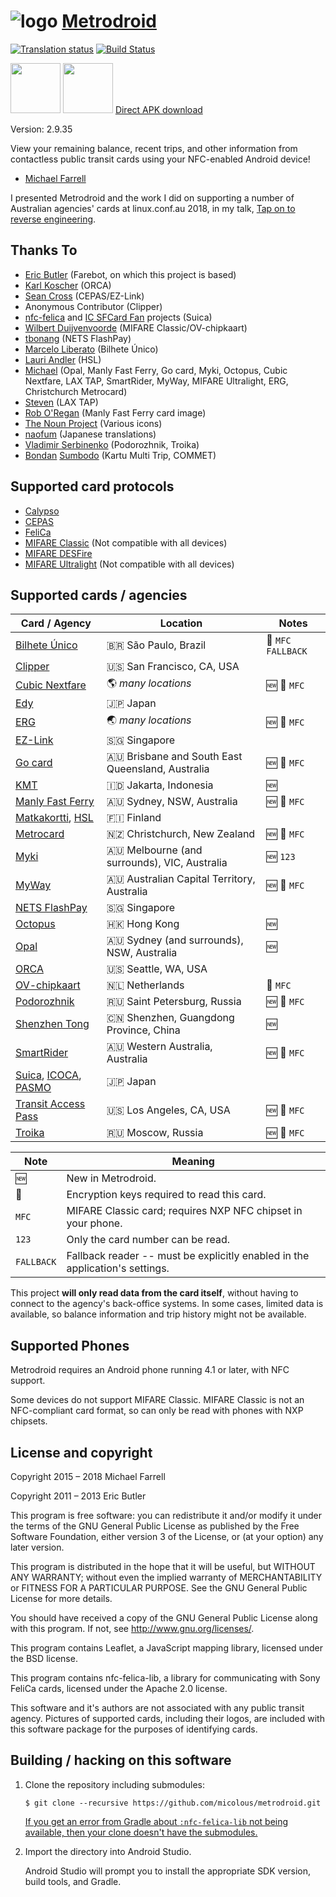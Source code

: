 # ![logo](https://github.com/micolous/metrodroid/raw/master/src/main/res/mipmap-hdpi/ic_launcher.png) [Metrodroid](https://github.com/micolous/metrodroid)

[![Translation status](https://hosted.weblate.org/widgets/metrodroid/-/svg-badge.svg)][22] [![Build Status](https://travis-ci.org/micolous/metrodroid.svg?branch=master)](https://travis-ci.org/micolous/metrodroid)

<a href="https://f-droid.org/repository/browse/?fdid=au.id.micolous.farebot" target="_blank">
<img src="https://f-droid.org/badge/get-it-on.png" height="80"/></a>
<a href="https://play.google.com/store/apps/details?id=au.id.micolous.farebot" target="_blank">
<img src="https://play.google.com/intl/en_us/badges/images/generic/en-play-badge.png" height="80"/></a>
<a href="https://github.com/micolous/metrodroid/releases">Direct APK download</a>

Version: 2.9.35

View your remaining balance, recent trips, and other information from contactless public transit
cards using your NFC-enabled Android device!

* [Michael Farrell](https://github.com/micolous)

I presented Metrodroid and the work I did on supporting a number of Australian agencies' cards at
linux.conf.au 2018, in my talk, [Tap on to reverse engineering](https://youtu.be/qVvNdfKRw7M).

## Thanks To

* [Eric Butler][5] (Farebot, on which this project is based)
* [Karl Koscher][3] (ORCA)
* [Sean Cross][4] (CEPAS/EZ-Link)
* Anonymous Contributor (Clipper)
* [nfc-felica][13] and [IC SFCard Fan][14] projects (Suica)
* [Wilbert Duijvenvoorde](https://github.com/wandcode) (MIFARE Classic/OV-chipkaart)
* [tbonang](https://github.com/tbonang) (NETS FlashPay)
* [Marcelo Liberato](https://github.com/mliberato) (Bilhete Único)
* [Lauri Andler](https://github.com/landler/) (HSL)
* [Michael](https://github.com/micolous/) (Opal, Manly Fast Ferry, Go card, Myki, Octopus, Cubic Nextfare, LAX TAP, SmartRider, MyWay, MIFARE Ultralight, ERG, Christchurch Metrocard)
* [Steven](https://github.com/steets250) (LAX TAP)
* [Rob O'Regan](http://www.robx1.net/nswtkt/private/manlyff/manlyff.htm) (Manly Fast Ferry card image)
* [The Noun Project][15] (Various icons)
* [naofum](https://github.com/naofum) (Japanese translations)
* [Vladimir Serbinenko](https://github.com/phcoder) (Podorozhnik, Troika)
* [Bondan](https://github.com/sybond) [Sumbodo](http://sybond.web.id) (Kartu Multi Trip, COMMET)

## Supported card protocols

* [Calypso][36]
* [CEPAS][2]
* [FeliCa][8]
* [MIFARE Classic][23] (Not compatible with all devices)
* [MIFARE DESFire][6]
* [MIFARE Ultralight][24] (Not compatible with all devices)

## Supported cards / agencies

Card / Agency | Location | Notes
------------- | -------- | -----
[Bilhete Único][30] | :brazil: São Paulo, Brazil | :closed_lock_with_key: `MFC` `FALLBACK`
[Clipper][1] | :us: San Francisco, CA, USA | 
[Cubic Nextfare][33] | :earth_americas: _many locations_ | :new: :closed_lock_with_key: `MFC`
[Edy][12] | :jp: Japan
[ERG][35] | :earth_asia: _many locations_ | :new: :closed_lock_with_key: `MFC`
[EZ-Link][7] | :singapore: Singapore |
[Go card][20] | :australia: Brisbane and South East Queensland, Australia | :new: :closed_lock_with_key: `MFC`
[KMT][39] | :indonesia: Jakarta, Indonesia | :new:
[Manly Fast Ferry][19] | :australia: Sydney, NSW, Australia | :new: :closed_lock_with_key: `MFC`
[Matkakortti][16], [HSL][17] | :finland: Finland |
[Metrocard][34] | :new_zealand: Christchurch, New Zealand | :new: :closed_lock_with_key: `MFC`
[Myki][21] | :australia: Melbourne (and surrounds), VIC, Australia | :new: `123`
[MyWay][28] | :australia: Australian Capital Territory, Australia | :new: :closed_lock_with_key: `MFC`
[NETS FlashPay][31] | :singapore: Singapore | 
[Octopus][25] | :hong_kong: Hong Kong | :new:
[Opal][18] | :australia: Sydney (and surrounds), NSW, Australia | :new:
[ORCA][0] | :us: Seattle, WA, USA |
[OV-chipkaart][32] | :netherlands: Netherlands | :closed_lock_with_key: `MFC`
[Podorozhnik][37] | :ru: Saint Petersburg, Russia | :new: :closed_lock_with_key: `MFC`
[Shenzhen Tong][27] | :cn: Shenzhen, Guangdong Province, China | :new:
[SmartRider][29] | :australia: Western Australia, Australia | :new: :closed_lock_with_key: `MFC`
[Suica][9], [ICOCA][10], [PASMO][11] | :jp: Japan
[Transit Access Pass][26] | :us: Los Angeles, CA, USA | :new: :closed_lock_with_key: `MFC`
[Troika][38] | :ru: Moscow, Russia | :new: :closed_lock_with_key: `MFC`

Note | Meaning
---- | -------
:new: | New in Metrodroid.
:closed_lock_with_key: | Encryption keys required to read this card.
`MFC` | MIFARE Classic card; requires NXP NFC chipset in your phone.
`123` | Only the card number can be read.
`FALLBACK` | Fallback reader -- must be explicitly enabled in the application's settings.

This project **will only read data from the card itself**, without having to connect to the agency's back-office systems. In some cases, limited data is available, so balance information and trip history might not be available.

## Supported Phones

Metrodroid requires an Android phone running 4.1 or later, with NFC support.

Some devices do not support MIFARE Classic.  MIFARE Classic is not an NFC-compliant card format, so can only be read with phones with NXP chipsets.

## License and copyright

Copyright 2015 – 2018 Michael Farrell

Copyright 2011 – 2013 Eric Butler

This program is free software: you can redistribute it and/or modify
it under the terms of the GNU General Public License as published by
the Free Software Foundation, either version 3 of the License, or
(at your option) any later version.

This program is distributed in the hope that it will be useful,
but WITHOUT ANY WARRANTY; without even the implied warranty of
MERCHANTABILITY or FITNESS FOR A PARTICULAR PURPOSE.  See the
GNU General Public License for more details.

You should have received a copy of the GNU General Public License
along with this program.  If not, see <http://www.gnu.org/licenses/>.

This program contains Leaflet, a JavaScript mapping library, licensed under the BSD license.

This program contains nfc-felica-lib, a library for communicating with Sony FeliCa cards, licensed under the Apache 2.0 license.

This software and it's authors are not associated with any public transit agency.  Pictures of supported cards, including their logos, are included with this software package for the purposes of identifying cards.

## Building / hacking on this software

1. Clone the repository including submodules:

   ```
   $ git clone --recursive https://github.com/micolous/metrodroid.git
   ```
   
   [If you get an error from Gradle about `:nfc-felica-lib` not being available, then your clone doesn't have the submodules.](https://github.com/micolous/metrodroid/issues/32)

2. Import the directory into Android Studio.

   Android Studio will prompt you to install the appropriate SDK version, build tools, and Gradle.

[0]: http://www.orcacard.com/
[1]: https://www.clippercard.com/
[2]: https://en.wikipedia.org/wiki/CEPAS
[3]: https://twitter.com/supersat
[4]: https://twitter.com/xobs
[5]: https://twitter.com/codebutler
[6]: https://en.wikipedia.org/wiki/MIFARE#MIFARE_DESFire
[7]: http://www.ezlink.com.sg/
[8]: https://en.wikipedia.org/wiki/FeliCa
[9]: https://en.wikipedia.org/wiki/Suica
[10]: https://en.wikipedia.org/wiki/ICOCA
[11]: https://en.wikipedia.org/wiki/PASMO
[12]: https://en.wikipedia.org/wiki/Edy
[13]: http://code.google.com/p/nfc-felica/
[14]: http://www014.upp.so-net.ne.jp/SFCardFan/
[15]: http://www.thenounproject.com/
[16]: http://www.hsl.fi/EN/passengersguide/travelcard/Pages/default.aspx
[17]: http://www.hsl.fi/EN/
[18]: http://www.opal.com.au/
[19]: http://www.manlyfastferry.com.au/
[20]: http://translink.com.au/tickets-and-fares/go-card
[21]: http://ptv.vic.gov.au/
[22]: https://hosted.weblate.org/engage/metrodroid/
[23]: https://en.wikipedia.org/wiki/MIFARE#MIFARE_Classic
[24]: https://en.wikipedia.org/wiki/MIFARE#MIFARE_Ultralight_and_MIFARE_Ultralight_EV1
[25]: http://www.octopus.com.hk/home/en/index.html
[26]: https://www.taptogo.net/
[27]: http://www.shenzhentong.com/
[28]: https://www.transport.act.gov.au/myway-and-fares
[29]: http://www.transperth.wa.gov.au/SmartRider/
[30]: http://bilheteunico.sptrans.com.br/
[31]: http://www.netsflashpay.com.sg/
[32]: http://www.ov-chipkaart.nl/
[33]: https://github.com/micolous/metrodroid/wiki/Cubic-Nextfare-MFC
[34]: http://www.metroinfo.co.nz/
[35]: https://github.com/micolous/metrodroid/wiki/ERG-MFC
[36]: http://www.calypsotechnology.net/
[37]: http://podorozhnik.spb.ru/en/
[38]: http://troika.mos.ru/
[39]: https://en.wikipedia.org/wiki/Kereta_Commuter_Indonesia

